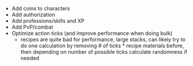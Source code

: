 - Add coins to characters
- Add authorization
- Add professions/skills and XP
- Add PvP/combat
- Optimize action ticks (and improve performance when doing bulk)
  - recipes are quite bad for performance, large stacks, can likely try to do one calculation by removing # of ticks \* recipe materials before, then depending on number of possible ticks calculate randomness if needed
